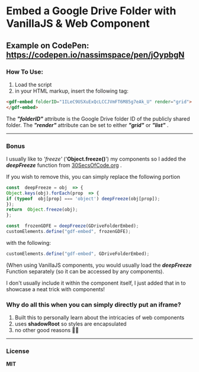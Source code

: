 ﻿# Embed a Google Drive Folder with VanillaJS & Web Component 

## Example on CodePen: https://codepen.io/nassimspace/pen/jOypbgN


### How To Use:
1. Load the script
2. in your HTML markup, insert the following tag:
```html
<gdf-embed folderID="1ILeC9USXuExQcLCCJVmFT6M85g7eAk_U" render="grid">
</gdf-embed>
``` 

The ***"folderID"*** attribute is the Google Drive folder ID of the publicly shared folder.
The ***"render"*** attribute can be set to either ***"grid"*** or ***"list"*** .

---
### Bonus
I usually like to *'freeze'* ('**Object.freeze()**') my components so I added the ***deepFreeze*** function from [30SecsOfCode.org](https://www.30secondsofcode.org/js/s/deep-freeze) .

If you wish to remove this, you can simply replace the following portion 
```js
const  deepFreeze = obj  => {
Object.keys(obj).forEach(prop  => {
if (typeof  obj[prop] === 'object') deepFreeze(obj[prop]);
});
return  Object.freeze(obj);
};

const  frozenGDFE = deepFreeze(GDriveFolderEmbed);
customElements.define("gdf-embed", frozenGDFE);
```

with the following:

```js
customElements.define("gdf-embed", GDriveFolderEmbed);
```

(When using VanillaJS components, you would usually load the ***deepFreeze*** Function separately (so it can be accessed by any components). 

I don't usually include it within the component itself, I just added that in to showcase a neat trick with components!

### Why do all this when you can simply directly put an iframe?
1. Built this to personally learn about the intricacies of web components
2. uses **shadowRoot** so styles are encapsulated
3. no other good reasons 🤷‍♂️
---
### License
**MIT**
